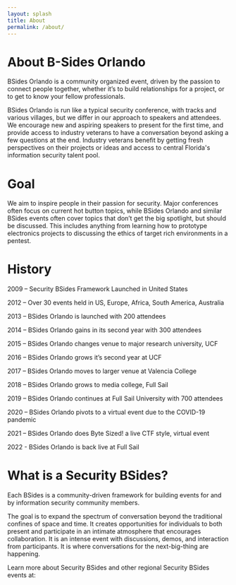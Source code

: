 ```yaml
---
layout: splash
title: About
permalink: /about/
---
```

# About B-Sides Orlando
BSides Orlando is a community organized event, driven by the passion to connect people together, whether it’s to build relationships for a project, or to get to know your fellow professionals.

BSides Orlando is run like a typical security conference, with tracks and various villages, but we differ in our approach to speakers and attendees. We encourage new and aspiring speakers to present for the first time, and provide access to industry veterans to have a conversation beyond asking a few questions at the end. Industry veterans benefit by getting fresh perspectives on their projects or ideas and access to central Florida's information security talent pool.

# Goal
We aim to inspire people in their passion for security. Major conferences often focus on current hot button topics, while BSides Orlando and similar BSides events often cover topics that don’t get the big spotlight, but should be discussed. This includes anything from learning how to prototype electronics projects to discussing the ethics of target rich environments in a pentest.

# History
2009 – Security BSides Framework Launched in United States

2012 – Over 30 events held in US, Europe, Africa, South America, Australia

2013 – BSides Orlando is launched with 200 attendees

2014 – BSides Orlando gains in its second year with 300 attendees

2015 – BSides Orlando changes venue to major research university, UCF

2016 – BSides Orlando grows it’s second year at UCF

2017 – BSides Orlando moves to larger venue at Valencia College

2018 – BSides Orlando grows to media college, Full Sail

2019 – BSides Orlando continues at Full Sail University with 700 attendees

2020 – BSides Orlando pivots to a virtual event due to the COVID-19 pandemic

2021 – BSides Orlando does Byte Sized! a live CTF style, virtual event

2022 - BSides Orlando is back live at Full Sail

# What is a Security BSides?
Each BSides is a community-driven framework for building events for and by information security community members.  

The goal is to expand the spectrum of conversation beyond the traditional confines of space and time.  It creates opportunities for individuals to both present and participate in an intimate atmosphere that encourages collaboration. It is an intense event with discussions, demos, and interaction from participants. It is where conversations for the next-big-thing are happening.

Learn more about Security BSides and other regional Security BSides events at:

[BSides]: https://www.securitybsides.com
